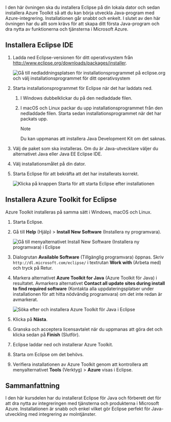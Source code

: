 I den här övningen ska du installera Eclipse på din lokala dator och sedan installera Azure Toolkit så att du kan börja utveckla Java-program med Azure-integrering. Installationen går snabbt och enkelt. I slutet av den här övningen har du allt som krävs för att skapa ditt första Java-program och dra nytta av funktionerna och tjänsterna i Microsoft Azure.

## <a name="install-eclipse-ide"></a>Installera Eclipse IDE

1. Ladda ned Eclipse-versionen för ditt operativsystem från http://www.eclipse.org/downloads/packages/installer.

    ![Gå till nedladdningsplatsen för installationsprogrammet på eclipse.org och välj installationsprogrammet för ditt operativsystem](../media-draft/7-go-to-eclipse-org.png)

1. Starta installationsprogrammet för Eclipse när det har laddats ned.
    1. I Windows dubbelklickar du på den nedladdade filen.
    1. I macOS och Linux packar du upp installationsprogrammet från den nedladdade filen. Starta sedan installationsprogrammet när det har packats upp.

        > [!NOTE]
        > Du kan uppmanas att installera Java Development Kit om det saknas.

3. Välj de paket som ska installeras. Om du är Java-utvecklare väljer du alternativet Java eller Java EE Eclipse IDE.
4. Välj installationsmålet på din dator.
5. Starta Eclipse för att bekräfta att det har installerats korrekt.

    ![Klicka på knappen Starta för att starta Eclipse efter installationen](../media-draft/7-launch-eclipse-from-installer.png)

## <a name="install-azure-toolkit-for-eclipse"></a>Installera Azure Toolkit for Eclipse

Azure Toolkit installeras på samma sätt i Windows, macOS och Linux.

1. Starta Eclipse.
2. Gå till **Help** (Hjälp)  > **Install New Software** (Installera ny programvara).

    ![Gå till menyalternativet Install New Software (Installera ny programvara) i Eclipse](../media-draft/7-eclipse-install-new-software.png)

3. Dialogrutan **Available Software** (Tillgänglig programvara) öppnas. Skriv `http://dl.microsoft.com/eclipse/` i textrutan **Work with** (Arbeta med) och tryck på Retur.
4. Markera alternativet **Azure Toolkit for Java** (Azure Toolkit för Java) i resultatet. Avmarkera alternativet **Contact all update sites during install to find required software** (Kontakta alla uppdateringsplatser under installationen för att hitta nödvändig programvara) om det inte redan är avmarkerat.

    ![Söka efter och installera Azure Toolkit för Java i Eclipse](../media-draft/7-eclipse-download-azure-toolkit-for-java.png)

5. Klicka på **Nästa**.
6. Granska och acceptera licensavtalet när du uppmanas att göra det och klicka sedan på **Finish** (Slutför).
7. Eclipse laddar ned och installerar Azure Toolkit.
8. Starta om Eclipse om det behövs.
9. Verifiera installationen av Azure Toolkit genom att kontrollera att menyalternativet **Tools** (Verktyg)  > **Azure** visas i Eclipse.

## <a name="summary"></a>Sammanfattning

I den här kursdelen har du installerat Eclipse för Java och förberett det för att dra nytta av integreringen med tjänsterna och produkterna i Microsoft Azure. Installationen är snabb och enkel vilket gör Eclipse perfekt för Java-utveckling med integrering av molntjänster.
